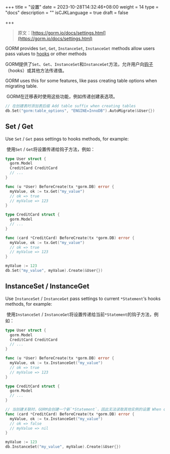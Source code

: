 +++
title = "设置"
date = 2023-10-28T14:32:46+08:00
weight = 14
type = "docs"
description = ""
isCJKLanguage = true
draft = false

+++

> 原文：[https://gorm.io/docs/settings.html](https://gorm.io/docs/settings.html)

GORM provides `Set`, `Get`, `InstanceSet`, `InstanceGet` methods allow users pass values to [hooks](https://gorm.io/docs/hooks.html) or other methods

​	GORM提供了`Set`、`Get`、`InstanceSet`和`InstanceGet`方法，允许用户向[钩子](../hooks)（hooks）或其他方法传递值。

GORM uses this for some features, like pass creating table options when migrating table.

​	GORM在迁移表时使用这些功能，例如传递创建表选项。

``` go
// 在创建表时添加表后缀 Add table suffix when creating tables
db.Set("gorm:table_options", "ENGINE=InnoDB").AutoMigrate(&User{})
```

## Set / Get

Use `Set` / `Get` pass settings to hooks methods, for example:

​	使用`Set` / `Get`将设置传递给钩子方法，例如：

``` go
type User struct {
  gorm.Model
  CreditCard CreditCard
  // ...
}

func (u *User) BeforeCreate(tx *gorm.DB) error {
  myValue, ok := tx.Get("my_value")
  // ok => true
  // myValue => 123
}

type CreditCard struct {
  gorm.Model
  // ...
}

func (card *CreditCard) BeforeCreate(tx *gorm.DB) error {
  myValue, ok := tx.Get("my_value")
  // ok => true
  // myValue => 123
}

myValue := 123
db.Set("my_value", myValue).Create(&User{})
```

## InstanceSet / InstanceGet

Use `InstanceSet` / `InstanceGet` pass settings to current `*Statement`‘s hooks methods, for example:

​	使用`InstanceSet` / `InstanceGet`将设置传递给当前`*Statement`的钩子方法，例如：

``` go
type User struct {
  gorm.Model
  CreditCard CreditCard
  // ...
}

func (u *User) BeforeCreate(tx *gorm.DB) error {
  myValue, ok := tx.InstanceGet("my_value")
  // ok => true
  // myValue => 123
}

type CreditCard struct {
  gorm.Model
  // ...
}

// 当创建关联时，GORM会创建一个新`*Statement`，因此无法读取其他实例的设置 When creating associations, GORM creates a new `*Statement`, so can't read other instance's settings
func (card *CreditCard) BeforeCreate(tx *gorm.DB) error {
  myValue, ok := tx.InstanceGet("my_value")
  // ok => false
  // myValue => nil
}

myValue := 123
db.InstanceSet("my_value", myValue).Create(&User{})
```